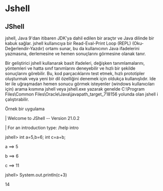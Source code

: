# Jshell

## JShell

jshell, Java 9'dan itibaren JDK'ya dahil edilen bir araçtır ve Java dilinde bir kabuk sağlar. jshell kullanıcıya bir Read-Eval-Print Loop (REPL) (Oku-Değerlendir-Yazdır) ortamı sunar, bu da kullanıcının Java ifadelerini yazmasına, derlemesine ve hemen sonuçlarını görmesine olanak tanır.

Bir geliştirici jshell kullanarak basit ifadeleri, değişken tanımlamalarını, yöntemleri ve hatta sınıf tanımlarını deneyebilir ve hızlı bir şekilde sonuçlarını görebilir. Bu, kod parçacıklarını test etmek, hızlı prototipler oluşturmak veya yeni bir dil özelliğini denemek için oldukça kullanışlıdır. Ide ler ile uğraşmadan hemen sonucu görmek isteyenler (windows kullanıcıları için) arama kısmına jshell veya jshell.exe yazarak genelde C:\Program Files\Common Files\Oracle\Java\javapath_target_718156 yolunda olan jshell i çalıştırabilir.

Örnek bir uygulama

|  Welcome to JShell -- Version 21.0.2

|  For an introduction type: /help intro

jshell> int a=5,b=6; int c=a+b;

a ==> 5

b ==> 6

c ==> 11

jshell> System.out.println(c+3)

14